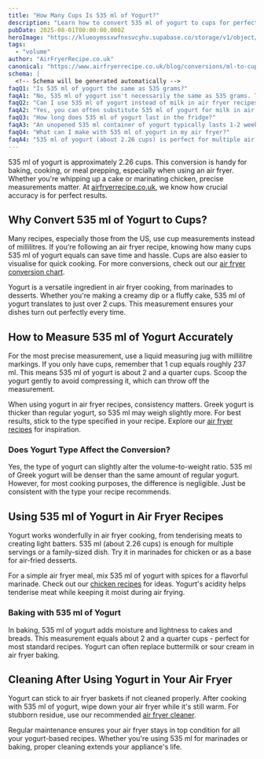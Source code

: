 ```yaml
---
title: "How Many Cups Is 535 ml of Yogurt?"
description: "Learn how to convert 535 ml of yogurt to cups for perfect baking and cooking every time. Get accurate measurements in seconds!"
pubDate: 2025-08-01T00:00:00.000Z
heroImage: "https://klueoymssxwfnxsvcyhv.supabase.co/storage/v1/object/public/Shmucket/how-many-cups-is-535-ml-of-yogurt.webp"
tags:
  - "volume"
author: "AirFryerRecipe.co.uk"
canonical: "https://www.airfryerrecipe.co.uk/blog/conversions/ml-to-cups/how-many-cups-is-535-ml-of-yogurt"
schema: |
  <!-- Schema will be generated automatically -->
faqQ1: "Is 535 ml of yogurt the same as 535 grams?"
faqA1: "No, 535 ml of yogurt isn't necessarily the same as 535 grams. The weight depends on the yogurt's density. Regular yogurt is roughly 1 gram per ml, but thicker Greek yogurt may weigh more. For precise baking, it's best to measure by volume (ml or cups) unless the recipe specifies weight."
faqQ2: "Can I use 535 ml of yogurt instead of milk in air fryer recipes?"
faqA2: "Yes, you can often substitute 535 ml of yogurt for milk in air fryer recipes, but expect a thicker, tangier result. For baking, thin the yogurt with a little water to match milk's consistency. Yogurt works particularly well in marinades and tenderising recipes for the air fryer."
faqQ3: "How long does 535 ml of yogurt last in the fridge?"
faqA3: "An unopened 535 ml container of yogurt typically lasts 1-2 weeks past its sell-by date when refrigerated properly. Once opened, use within 5-7 days. Always check for signs of spoilage like mould or off smells before using in your air fryer recipes."
faqQ4: "What can I make with 535 ml of yogurt in my air fryer?"
faqA4: "535 ml of yogurt (about 2.26 cups) is perfect for multiple air fryer dishes. You can make yogurt-marinated chicken, fluffy yogurt cakes, or even yogurt-based dips. The acidity helps tenderise meats while the creaminess adds moisture to baked goods. Check our recipe section for specific ideas using this amount."
---
```

<p>535 ml of yogurt is approximately 2.26 cups. This conversion is handy for baking, cooking, or meal prepping, especially when using an air fryer. Whether you're whipping up a cake or marinating chicken, precise measurements matter. At <a href=https://www.airfryerrecipe.co.uk/>airfryerrecipe.co.uk</a>, we know how crucial accuracy is for perfect results.</p>

<h2>Why Convert 535 ml of Yogurt to Cups?</h2>
<p>Many recipes, especially those from the US, use cup measurements instead of millilitres. If you're following an air fryer recipe, knowing how many cups 535 ml of yogurt equals can save time and hassle. Cups are also easier to visualise for quick cooking. For more conversions, check out our <a href=https://www.airfryerrecipe.co.uk/air-fryer-conversion-chart>air fryer conversion chart</a>.</p>
<p>Yogurt is a versatile ingredient in air fryer cooking, from marinades to desserts. Whether you're making a creamy dip or a fluffy cake, 535 ml of yogurt translates to just over 2 cups. This measurement ensures your dishes turn out perfectly every time.</p>

<h2>How to Measure 535 ml of Yogurt Accurately</h2>
<p>For the most precise measurement, use a liquid measuring jug with millilitre markings. If you only have cups, remember that 1 cup equals roughly 237 ml. This means 535 ml of yogurt is about 2 and a quarter cups. Scoop the yogurt gently to avoid compressing it, which can throw off the measurement.</p>
<p>When using yogurt in air fryer recipes, consistency matters. Greek yogurt is thicker than regular yogurt, so 535 ml may weigh slightly more. For best results, stick to the type specified in your recipe. Explore our <a href=https://www.airfryerrecipe.co.uk/recipes>air fryer recipes</a> for inspiration.</p>

<h3>Does Yogurt Type Affect the Conversion?</h3>
<p>Yes, the type of yogurt can slightly alter the volume-to-weight ratio. 535 ml of Greek yogurt will be denser than the same amount of regular yogurt. However, for most cooking purposes, the difference is negligible. Just be consistent with the type your recipe recommends.</p>

<h2>Using 535 ml of Yogurt in Air Fryer Recipes</h2>
<p>Yogurt works wonderfully in air fryer cooking, from tenderising meats to creating light batters. 535 ml (about 2.26 cups) is enough for multiple servings or a family-sized dish. Try it in marinades for chicken or as a base for air-fried desserts.</p>
<p>For a simple air fryer meal, mix 535 ml of yogurt with spices for a flavorful marinade. Check out our <a href=https://www.airfryerrecipe.co.uk/recipe-category/chicken>chicken recipes</a> for ideas. Yogurt's acidity helps tenderise meat while keeping it moist during air frying.</p>

<h3>Baking with 535 ml of Yogurt</h3>
<p>In baking, 535 ml of yogurt adds moisture and lightness to cakes and breads. This measurement equals about 2 and a quarter cups - perfect for most standard recipes. Yogurt can often replace buttermilk or sour cream in air fryer baking.</p>

<h2>Cleaning After Using Yogurt in Your Air Fryer</h2>
<p>Yogurt can stick to air fryer baskets if not cleaned properly. After cooking with 535 ml of yogurt, wipe down your air fryer while it's still warm. For stubborn residue, use our recommended <a href=https://www.airfryerrecipe.co.uk/air-fryer-cleaner>air fryer cleaner</a>.</p>
<p>Regular maintenance ensures your air fryer stays in top condition for all your yogurt-based recipes. Whether you're using 535 ml for marinades or baking, proper cleaning extends your appliance's life.</p>
